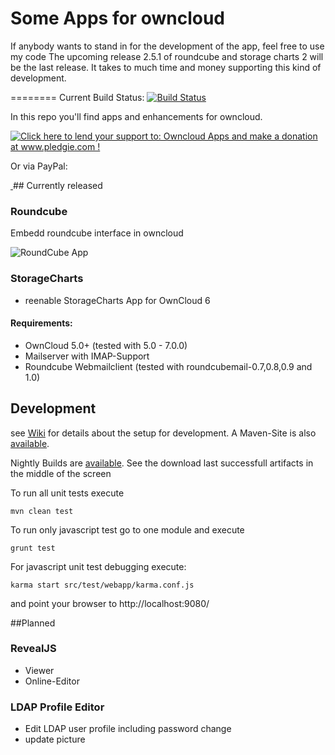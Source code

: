 Some Apps for owncloud
========

If anybody wants to stand in for the development of the app, feel free to use my code The upcoming release 2.5.1 of roundcube and storage charts 2 will be the last release. It takes to much time and money supporting this kind of development.

========
Current Build Status: [![Build Status](https://martinreinhardt-online.de/jenkins/buildStatus/icon?job=OwnCloud_nightly)](https://martinreinhardt-online.de/jenkins/job/OwnCloud_nightly/)

In this repo you'll find apps and enhancements for owncloud. 

<a href='http://www.pledgie.com/campaigns/23447'><img alt='Click here to lend your support to: Owncloud Apps and make a donation at www.pledgie.com !' src='http://www.pledgie.com/campaigns/23447.png?skin_name=chrome' border='0' /></a>

Or via PayPal: 

<a target="_blank" href="https://www.paypal.com/cgi-bin/webscr?cmd=_s-xclick&hosted_button_id=2SAK2NYWB8QA2">
<img alt="" border="0" src="https://www.paypalobjects.com/de_DE/DE/i/btn/btn_donateCC_LG.gif"/>
</img></a>
## Currently released

### Roundcube
Embedd roundcube interface in owncloud

![RoundCube App](https://github.com/hypery2k/owncloud/raw/master/src/site/images/roundcube_screenshot.png)

### StorageCharts
* reenable StorageCharts App for OwnCloud 6 

#### Requirements:
* OwnCloud 5.0+  (tested with 5.0 - 7.0.0)
* Mailserver with IMAP-Support
* Roundcube Webmailclient (tested with roundcubemail-0.7,0.8,0.9 and 1.0)


## Development

see [Wiki](https://github.com/hypery2k/owncloud/wiki/Development-Setup) for details about the setup for development.
A Maven-Site is also [available](https://martinreinhardt-online.de/jenkins/job/OwnCloud_nightly/site/).

Nightly Builds are [available](https://martinreinhardt-online.de/jenkins/job/OwnCloud_nightly/). See the download last successfull artifacts in the middle of the screen

To run all unit tests execute

```mvn clean test```

To run only javascript test go to one module and execute

```grunt test```

For javascript unit test debugging execute:

```karma start src/test/webapp/karma.conf.js```
 
and point your browser to http://localhost:9080/

##Planned


### RevealJS
* Viewer
* Online-Editor

### LDAP Profile Editor
* Edit LDAP user profile including password change
* update picture
